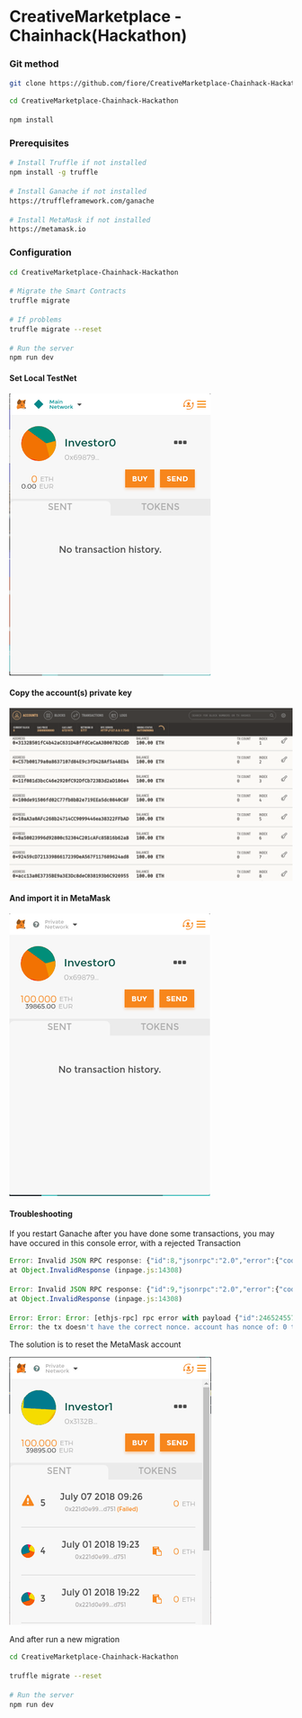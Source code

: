 # CreativeMarketplace - Chainhack(Hackathon)

### Git method
```bash
git clone https://github.com/fiore/CreativeMarketplace-Chainhack-Hackathon
```

```bash
cd CreativeMarketplace-Chainhack-Hackathon

npm install
```

### Prerequisites
```bash
# Install Truffle if not installed
npm install -g truffle

# Install Ganache if not installed
https://truffleframework.com/ganache

# Install MetaMask if not installed
https://metamask.io
```

### Configuration
```bash
cd CreativeMarketplace-Chainhack-Hackathon

# Migrate the Smart Contracts
truffle migrate

# If problems
truffle migrate --reset

# Run the server
npm run dev
```

#### Set Local TestNet
![](https://github.com/fiore/CreativeMarketplace-Chainhack-Hackathon/blob/master/gif/gif1.gif)

#### Copy the account(s) private key
![](https://github.com/fiore/CreativeMarketplace-Chainhack-Hackathon/blob/master/gif/gif2.gif)

#### And import it in MetaMask
![](https://github.com/fiore/CreativeMarketplace-Chainhack-Hackathon/blob/master/gif/gif3.gif)

#### Troubleshooting
If you restart Ganache after you have done some transactions, you may have occured in this console error, with a rejected Transaction
```javascript
Error: Invalid JSON RPC response: {"id":8,"jsonrpc":"2.0","error":{"code":-32603}}
at Object.InvalidResponse (inpage.js:14308)

Error: Invalid JSON RPC response: {"id":9,"jsonrpc":"2.0","error":{"code":-32603}}
at Object.InvalidResponse (inpage.js:14308)

Error: Error: Error: [ethjs-rpc] rpc error with payload {"id":2465245573393,"jsonrpc":"2.0","params":["0xf88...253"],"method":"eth_sendRawTransaction"}
Error: the tx doesn't have the correct nonce. account has nonce of: 0 tx has nonce of: 5
```

The solution is to reset the MetaMask account


![](https://github.com/fiore/CreativeMarketplace-Chainhack-Hackathon/blob/master/gif/gif4.gif)

And after run a new migration
```bash
cd CreativeMarketplace-Chainhack-Hackathon

truffle migrate --reset

# Run the server
npm run dev
```